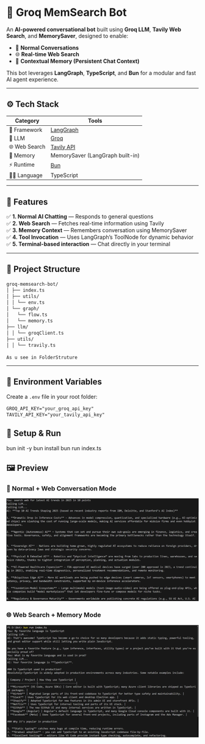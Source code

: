# 🤖 Groq MemSearch Bot

An **AI-powered conversational bot** built using **Groq LLM**, **Tavily Web Search**, and **MemorySaver**, designed to enable:

- 🧠 **Normal Conversations**
- 🌐 **Real-time Web Search**
- 💾 **Contextual Memory (Persistent Chat Context)**

This bot leverages **LangGraph**, **TypeScript**, and **Bun** for a modular and fast AI agent experience.

---

## ⚙️ Tech Stack

| Category | Tools |
|-----------|-------|
| 🧩 Framework | [LangGraph](https://js.langchain.com/docs/langgraph/) |
| 🧠 LLM | [Groq](https://console.groq.com/) |
| 🌐 Web Search | [Tavily API](https://tavily.com/) |
| 💾 Memory | MemorySaver (LangGraph built-in) |
| ⚡ Runtime | [Bun](https://bun.sh/) |
| 🧑‍💻 Language | TypeScript |

---

## 🚀 Features

✅ **1. Normal AI Chatting** — Responds to general questions  
✅ **2. Web Search** — Fetches real-time information using Tavily  
✅ **3. Memory Context** — Remembers conversation using MemorySaver  
✅ **4. Tool Invocation** — Uses LangGraph’s ToolNode for dynamic behavior  
✅ **5. Terminal-based interaction** — Chat directly in your terminal

---

## 🧰 Project Structure

```
groq-memsearch-bot/
│ ├── index.ts 
│ ├── utils/
│ │ └── env.ts
│ └── graph/
│   └── flow.ts 
│   └── memory.ts
├── llm/
│ │ └── groqClient.ts
├── utils/
│ │ └── travily.ts

As u see in FolderStruture
```

---

## 🔑 Environment Variables

Create a `.env` file in your root folder:

```env
GROQ_API_KEY="your_groq_api_key"
TAVILY_API_KEY="your_tavily_api_key"

```

## 🧩 Setup & Run
bun init -y
bun install
bun run index.ts


## 🖼️ Preview

### 🧠 Normal + Web Conversation Mode
![Normal Chat](https://github.com/100NikhilBro/groq-memsearch-bot/blob/main/Screenshot%202025-10-30%20002555.png)

### 🌐 Web Search + Memory Mode
![Web Search](https://github.com/100NikhilBro/groq-memsearch-bot/blob/main/Screenshot%202025-10-30%20002656.png)



